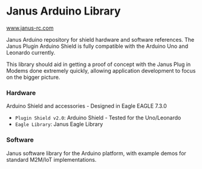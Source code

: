 Janus Arduino Library
===

www.janus-rc.com

Janus Arduino repository for shield hardware and software references. 
The Janus Plugin Arduino Shield is fully compatible with the Arduino Uno and Leonardo currently.

This library should aid in getting a proof of concept with the Janus Plug in Modems done extremely 
quickly, allowing application development to focus on the bigger picture.

### Hardware
Arduino Shield and accessories - Designed in Eagle EAGLE 7.3.0

* `Plugin Shield v2.0`: Arduino Shield - Tested for the Uno/Leonardo
* `Eagle Library`: Janus Eagle Library

### Software
Janus software library for the Arduino platform, with example demos for standard M2M/IoT implementations.





